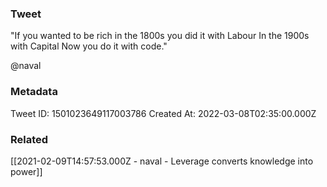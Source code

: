 ### Tweet
"If you wanted to be rich in the 1800s you did it with Labour In the 1900s with Capital Now you do it with code."

@naval

### Metadata
Tweet ID: 1501023649117003786
Created At: 2022-03-08T02:35:00.000Z

### Related
[[2021-02-09T14:57:53.000Z - naval - Leverage converts knowledge into power]]

